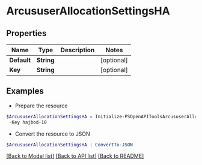 # ArcususerAllocationSettingsHA
## Properties

Name | Type | Description | Notes
------------ | ------------- | ------------- | -------------
**Default** | **String** |  | [optional] 
**Key** | **String** |  | [optional] 

## Examples

- Prepare the resource
```powershell
$ArcususerAllocationSettingsHA = Initialize-PSOpenAPIToolsArcususerAllocationSettingsHA  -Default Magazine `
 -Key hajbod-10
```

- Convert the resource to JSON
```powershell
$ArcususerAllocationSettingsHA | ConvertTo-JSON
```

[[Back to Model list]](../README.md#documentation-for-models) [[Back to API list]](../README.md#documentation-for-api-endpoints) [[Back to README]](../README.md)

